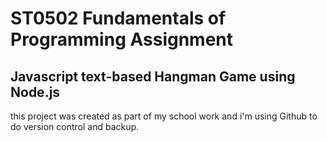# ST0502 Fundamentals of Programming Assignment

## Javascript text-based Hangman Game using Node.js

this project was created as part of my school work and i'm using Github to do version control and backup.
